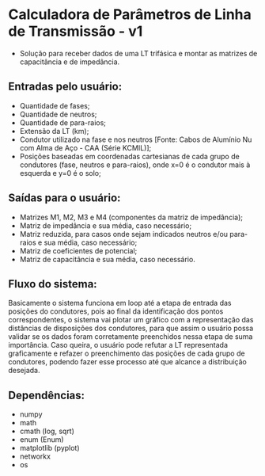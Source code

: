 # Calculadora de Parâmetros de Linha de Transmissão - v1

- Solução para receber dados de uma LT trifásica e montar as matrizes de capacitância e de impedância.

## Entradas pelo usuário:
- Quantidade de fases;
- Quantidade de neutros;
- Quantidade de para-raios;
- Extensão da LT (km);
- Condutor utilizado na fase e nos neutros [Fonte: Cabos de Alumínio Nu com Alma de Aço - CAA (Série KCMIL)];
- Posições baseadas em coordenadas cartesianas de cada grupo de condutores (fase, neutros e para-raios), onde x=0 é o condutor mais à esquerda e y=0 é o solo;

## Saídas para o usuário:
- Matrizes M1, M2, M3 e M4 (componentes da matriz de impedância);
- Matriz de impedância e sua média, caso necessário;
- Matriz reduzida, para casos onde sejam indicados neutros e/ou para-raios e sua média, caso necessário;
- Matriz de coeficientes de potencial;
- Matriz de capacitância e sua média, caso necessário.

## Fluxo do sistema:
Basicamente o sistema funciona em loop até a etapa de entrada das posições do condutores, pois ao final da identificação dos pontos correspondentes, o sistema vai plotar um gráfico com a representação das distâncias de disposições dos condutores, para que assim o usuário possa validar se os dados foram corretamente preenchidos nessa etapa de suma importância. Caso queira, o usuário pode refutar a LT representada graficamente e refazer o preenchimento das posições de cada grupo de condutores, podendo fazer esse processo até que alcance a distribuição desejada.

## Dependências:
- numpy
- math
- cmath (log, sqrt)
- enum (Enum)
- matplotlib (pyplot)
- networkx
- os
